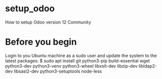 # setup_odoo
How to setup Odoo version 12 Community

# Before you begin
Login to you Ubuntu machine as a sudo user and update the system to the latest packages:
$ sudo apt install git python3-pip build-essential wget python3-dev python3-venv python3-wheel libxslt-dev libzip-dev libldap2-dev libsasl2-dev python3-setuptools node-less

